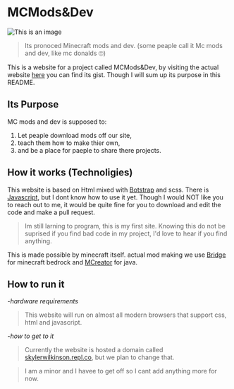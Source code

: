 # MCMods&Dev
![This is an image](https://skylerwilkinson.repl.co/favicon.ico)
>Its pronoced Minecraft mods and dev. (some peaple call it Mc mods and dev, like mc donalds 🙄)

This is a website for a project called MCMods&Dev, by visiting the actual website [here](https://skylerwilkinson.repl.co/) you can find its gist. Though I will sum up its purpose in this README.


## Its Purpose
MC mods and dev is supposed to:
1. Let peaple download mods off our site,
2. teach them how to make thier own, 
3. and be a place for paeple to share there projects.


## How it works (Technoligies)

This website is based on Html mixed with [Botstrap](https://getbootstrap.com/) and scss. There is [Javascript](https://www.javascript.com/), but I dont know how to use it yet.
Though I would NOT like you to reach out to me, it would be quite fine for you to download and edit the code and make a pull request. 
> Im still larning to program, this is my first site. Knowing this do not be suprised if you find bad code in my project, I'd love to hear if you find anything.

This is made possible by minecraft itself.
actual mod making we use [Bridge](https://bridge-core.app) for minecraft bedrock
and [MCreator](https://mcreator.net/) for java.

## How to run it

-*hardware requirements*
>This website will run on almost all modern browsers that support css, html and javascript.

-*how to get to it*
>Currently the website is hosted a domain called [skylerwilkinson.repl.co](skylerwilkinson.repl.co), but we plan to change that.

>I am a minor and I havee to get off so I cant add anything more for now.
